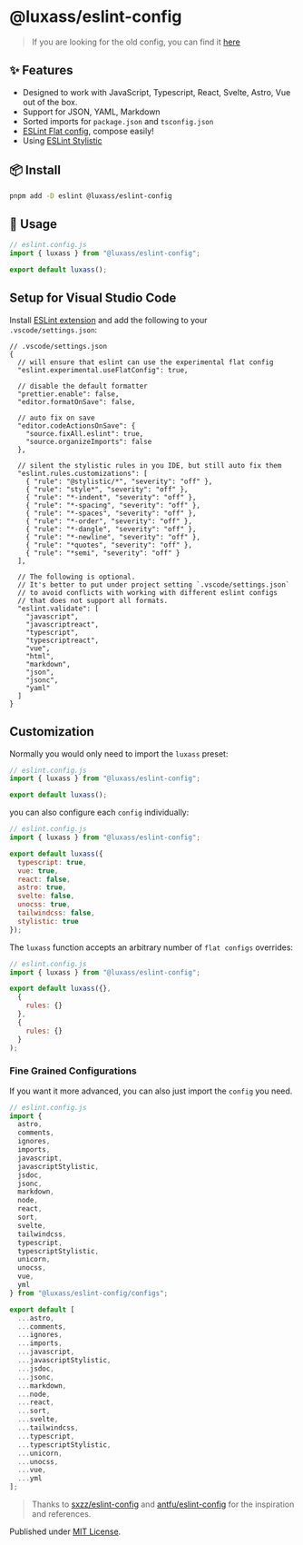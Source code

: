 ---
---

# @luxass/eslint-config

> If you are looking for the old config, you can find it [here](https://github.com/luxass/eslint-config-legacy)

## ✨ Features

- Designed to work with JavaScript, Typescript, React, Svelte, Astro, Vue out of the box.
- Support for JSON, YAML, Markdown
- Sorted imports for `package.json` and `tsconfig.json`
- [ESLint Flat config](https://eslint.org/docs/latest/use/configure/configuration-files-new), compose easily!
- Using [ESLint Stylistic](https://eslint.style/guide/why)

## 📦 Install

```bash
pnpm add -D eslint @luxass/eslint-config
```

## 🚀 Usage
```js
// eslint.config.js
import { luxass } from "@luxass/eslint-config";

export default luxass();
```

## Setup for Visual Studio Code

Install [ESLint extension](https://marketplace.visualstudio.com/items?itemName=dbaeumer.vscode-eslint) and add the following to your `.vscode/settings.json`:

```jsonc
// .vscode/settings.json
{
  // will ensure that eslint can use the experimental flat config
  "eslint.experimental.useFlatConfig": true,

  // disable the default formatter
  "prettier.enable": false,
  "editor.formatOnSave": false,

  // auto fix on save
  "editor.codeActionsOnSave": {
    "source.fixAll.eslint": true,
    "source.organizeImports": false
  },

  // silent the stylistic rules in you IDE, but still auto fix them
  "eslint.rules.customizations": [
    { "rule": "@stylistic/*", "severity": "off" },
    { "rule": "style*", "severity": "off" },
    { "rule": "*-indent", "severity": "off" },
    { "rule": "*-spacing", "severity": "off" },
    { "rule": "*-spaces", "severity": "off" },
    { "rule": "*-order", "severity": "off" },
    { "rule": "*-dangle", "severity": "off" },
    { "rule": "*-newline", "severity": "off" },
    { "rule": "*quotes", "severity": "off" },
    { "rule": "*semi", "severity": "off" }
  ],

  // The following is optional.
  // It's better to put under project setting `.vscode/settings.json`
  // to avoid conflicts with working with different eslint configs
  // that does not support all formats.
  "eslint.validate": [
    "javascript",
    "javascriptreact",
    "typescript",
    "typescriptreact",
    "vue",
    "html",
    "markdown",
    "json",
    "jsonc",
    "yaml"
  ]
}
```

## Customization

Normally you would only need to import the `luxass` preset:

```js
// eslint.config.js
import { luxass } from "@luxass/eslint-config";

export default luxass();
```

you can also configure each `config` individually:

```js
// eslint.config.js
import { luxass } from "@luxass/eslint-config";

export default luxass({
  typescript: true,
  vue: true,
  react: false,
  astro: true,
  svelte: false,
  unocss: true,
  tailwindcss: false,
  stylistic: true
});
```

The `luxass` function accepts an arbitrary number of `flat configs` overrides:

```js
// eslint.config.js
import { luxass } from "@luxass/eslint-config";

export default luxass({},
  {
    rules: {}
  },
  {
    rules: {}
  }
);
```

### Fine Grained Configurations

If you want it more advanced, you can also just import the `config` you need.

```js
// eslint.config.js
import {
  astro,
  comments,
  ignores,
  imports,
  javascript,
  javascriptStylistic,
  jsdoc,
  jsonc,
  markdown,
  node,
  react,
  sort,
  svelte,
  tailwindcss,
  typescript,
  typescriptStylistic,
  unicorn,
  unocss,
  vue,
  yml
} from "@luxass/eslint-config/configs";

export default [
  ...astro,
  ...comments,
  ...ignores,
  ...imports,
  ...javascript,
  ...javascriptStylistic,
  ...jsdoc,
  ...jsonc,
  ...markdown,
  ...node,
  ...react,
  ...sort,
  ...svelte,
  ...tailwindcss,
  ...typescript,
  ...typescriptStylistic,
  ...unicorn,
  ...unocss,
  ...vue,
  ...yml
];
```

> Thanks to [sxzz/eslint-config](https://github.com/sxzz/eslint-config) and [antfu/eslint-config](https://github.com/antfu/eslint-config) for the inspiration and references.

Published under [MIT License](./LICENCE).
